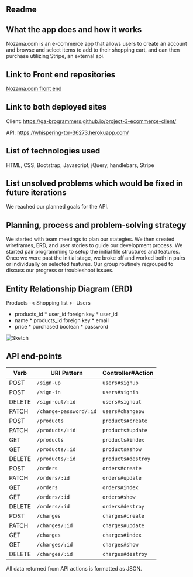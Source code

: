 ## Readme

##  What the app does and how it works

Nozama.com is an e-commerce app that allows users to create an account and browse and select items to add to their shopping cart, and can then purchase utilizing Stripe, an external api.

## Link to Front end repositories

[Nozama.com front end](https://github.com/GA-Brogrammers/project-3-ecommerce-client)

## Link to both deployed sites

Client: https://ga-brogrammers.github.io/project-3-ecommerce-client/

API:
https://whispering-tor-36273.herokuapp.com/



## List of technologies used

HTML, CSS, Bootstrap, Javascript, jQuery, handlebars, Stripe

## List unsolved problems which would be fixed in future iterations

We reached our planned goals for the API.


## Planning, process and problem-solving strategy
We started with team meetings to plan our stategies. We then created wireframes, ERD, and user stories to guide our development process. We started pair programming to setup the initial file structures and features. Once we were past the initial stage, we broke off and worked both in pairs or individually on selected features. Our group routinely regrouped to discuss our progress or troubleshoot issues.




## Entity Relationship Diagram (ERD)

Products -< Shopping list >- Users

* products_id  * user_id foreign key       * user_id
* name         * products_id foreign key   * email
* price        * purchased boolean         * password

![Sketch](https://i.imgur.com/TswQtm1.jpg)

## API end-points

| Verb   | URI Pattern            | Controller#Action |
|--------|------------------------|-------------------|
| POST   | `/sign-up`             | `users#signup`    |
| POST   | `/sign-in`             | `users#signin`    |
| DELETE | `/sign-out/:id`        | `users#signout`   |
| PATCH  | `/change-password/:id` | `users#changepw`  |
| POST   | `/products`            | `products#create` |
| PATCH  | `/products/:id`        | `products#update` |
| GET    | `/products`            | `products#index`  |
| GET    | `/products/:id`        | `products#show`   |
| DELETE | `/products/:id`        | `products#destroy`|
| POST   | `/orders`              | `orders#create`   |
| PATCH  | `/orders/:id`          | `orders#update`   |
| GET    | `/orders`              | `orders#index`    |
| GET    | `/orders/:id`          | `orders#show`     |
| DELETE | `/orders/:id`          | `orders#destroy`  |
| POST   | `/charges`             | `charges#create`  |
| PATCH  | `/charges/:id`         | `charges#update`  |
| GET    | `/charges`             | `charges#index`   |
| GET    | `/charges/:id`         | `charges#show`    |
| DELETE | `/charges/:id`         | `charges#destroy` |

All data returned from API actions is formatted as JSON.
